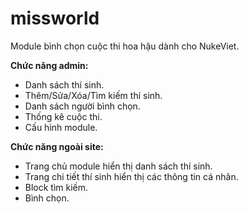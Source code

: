 # missworld

Module bình chọn cuộc thi hoa hậu dành cho NukeViet.

**Chức năng admin:**

- Danh sách thí sinh.
- Thêm/Sửa/Xóa/Tìm kiếm thí sinh.
- Danh sách người bình chọn.
- Thống kê cuộc thi.
- Cấu hình module.

**Chức năng ngoài site:**

- Trang chủ module hiển thị danh sách thí sinh.
- Trang chi tiết thí sinh hiển thị các thông tin cá nhân.
- Block tìm kiếm.
- Bình chọn.
